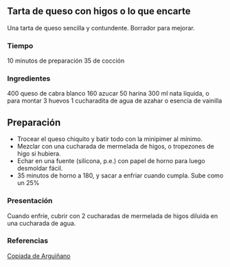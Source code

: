 ## Tarta de queso con higos o lo que encarte

Una tarta de queso sencilla y contundente. Borrador para mejorar.

### Tiempo

10 minutos de preparación
35 de cocción

### Ingredientes

400 queso de cabra blanco
160 azucar
50 harina
300 ml nata líquida, o para montar
3 huevos
1 cucharadita de agua de azahar o esencia de vainilla

## Preparación

* Trocear el queso chiquito y batir todo con la minipimer al mínimo. 
* Mezclar con una cucharada de mermelada de higos, o tropezones de higo si hubiera.
* Echar en una fuente (silicona,  p.e.) con papel de horno para luego desmoldar fácil. 
* 35 minutos de horno a 180, y sacar a enfriar cuando cumpla. Sube como un 25%

### Presentación

Cuando enfríe, cubrir con 2 cucharadas de mermelada de higos diluida en una cucharada de agua.

### Referencias

[Copiada de Arguiñano](https://www.ondavasca.com/la-sorprendente-tarta-de-queso-expres-de-karlos-arguinano/)
